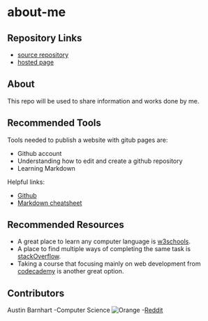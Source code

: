 # about-me

## Repository Links
- [source repository](https://github.com/s529215/about-me)
- [hosted page](https://s529215.github.io/about-me/)

## About
This repo will be used to share information and works done by me. 

## Recommended Tools
Tools needed to publish a website with gitub pages are:
- Github account
- Understanding how to edit and create a github repository
- Learning Markdown

Helpful links:
- [Github](https://github.com/)
- [Markdown cheatsheet](https://github.com/adam-p/markdown-here/wiki/Markdown-Cheatsheet)

## Recommended Resources
- A great place to learn any computer language is [w3schools](https://www.w3schools.com/).
- A place to find multiple ways of completing the same task is [stackOverflow](https://stackoverflow.com/).
- Taking a course that focusing mainly on web development from [codecademy](https://www.codecademy.com/learn/paths/web-development) is another great option.

## Contributors 
Austin Barnhart -Computer Science 
![Orange](https://preview.redd.it/yilk3p8exdc41.jpg?width=640&crop=smart&auto=webp&s=81b69e4175b92c55dfa7aac4915dee65099ddbc6)
-[Reddit](https://www.reddit.com/r/cursedmemes/)
